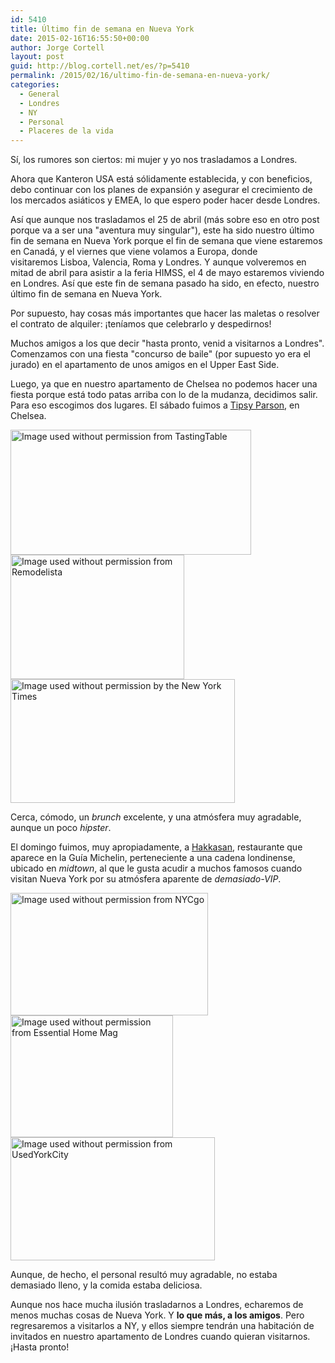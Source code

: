 ```yaml
---
id: 5410
title: Último fin de semana en Nueva York
date: 2015-02-16T16:55:50+00:00
author: Jorge Cortell
layout: post
guid: http://blog.cortell.net/es/?p=5410
permalink: /2015/02/16/ultimo-fin-de-semana-en-nueva-york/
categories:
  - General
  - Londres
  - NY
  - Personal
  - Placeres de la vida
---
```

Sí, los rumores son ciertos: mi mujer y yo nos trasladamos a Londres.

Ahora que Kanteron USA está sólidamente establecida, y con beneficios, debo continuar con los planes de expansión y asegurar el crecimiento de los mercados asiáticos y EMEA, lo que espero poder hacer desde Londres.

Así que aunque nos trasladamos el 25 de abril (más sobre eso en otro post porque va a ser una "aventura muy singular"), este ha sido nuestro último fin de semana en Nueva York porque el fin de semana que viene estaremos en Canadá, y el viernes que viene volamos a Europa, donde visitaremos Lisboa, Valencia, Roma y Londres. Y aunque volveremos en mitad de abril para asistir a la feria HIMSS, el 4 de mayo estaremos viviendo en Londres. Así que este fin de semana pasado ha sido, en efecto, nuestro último fin de semana en Nueva York.

Por supuesto, hay cosas más importantes que hacer las maletas o resolver el contrato de alquiler: ¡teníamos que celebrarlo y despedirnos!

Muchos amigos a los que decir "hasta pronto, venid a visitarnos a Londres". Comenzamos con una fiesta "concurso de baile" (por supuesto yo era el jurado) en el apartamento de unos amigos en el Upper East Side.

Luego, ya que en nuestro apartamento de Chelsea no podemos hacer una fiesta porque está todo patas arriba con lo de la mudanza, decidimos salir. Para eso escogimos dos lugares. El sábado fuimos a <a title="http://tipsyparson.com/" href="http://tipsyparson.com/" target="_blank">Tipsy Parson</a>, en Chelsea.

<img class="alignnone" src="http://prodstatics3cdn1.tastingtable.com/images/articles/2009_12/tipsy-lg.jpg" alt="Image used without permission from TastingTable" width="385" height="200" /><img class="alignnone" src="http://www.remodelista.com/files/img/sub/uimg/julie/12-2010/tipsy-parson-exterior.jpg" alt="Image used without permission from Remodelista" width="278" height="199" /><img class="alignnone" src="http://graphics8.nytimes.com/images/2009/12/09/dining/09brieftipsyspan-1/articleLarge.jpg" alt="Image used without permission by the New York Times" width="359" height="198" />

Cerca, cómodo, un _brunch_ excelente, y una atmósfera muy agradable, aunque un poco _hipster_.

El domingo fuimos, muy apropiadamente, a <a title="http://hakkasan.com/locations/hakkasan-new-york/" href="http://hakkasan.com/locations/hakkasan-new-york/" target="_blank">Hakkasan</a>, restaurante que aparece en la Guía Michelin, perteneciente a una cadena londinense, ubicado en _midtown_, al que le gusta acudir a muchos famosos cuando visitan Nueva York por su atmósfera aparente de _demasiado-VIP_.

<img class="alignnone" src="http://www.nycgo.com/images/460x285/HakkasanV2_460x285.jpg" alt="Image used without permission from NYCgo" width="316" height="196" /><img class="alignnone" src="http://www.essentialhommemag.com/wp-content/uploads/2012/04/Hakkasan/IMG_0439.JPG" alt="Image used without permission from Essential Home Mag" width="260" height="195" /><img class="alignnone" src="http://www.usedyorkcity.com/wp-content/uploads/2012/07/hakkasan_ny_grandopening_jkratochvil_0791.jpg" alt="Image used without permission from UsedYorkCity" width="327" height="197" />

Aunque, de hecho, el personal resultó muy agradable, no estaba demasiado lleno, y la comida estaba deliciosa.

Aunque nos hace mucha ilusión trasladarnos a Londres, echaremos de menos muchas cosas de Nueva York. Y **lo que más, a los amigos**. Pero regresaremos a visitarlos a NY, y ellos siempre tendrán una habitación de invitados en nuestro apartamento de Londres cuando quieran visitarnos. ¡Hasta pronto!